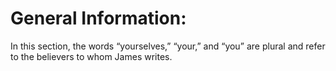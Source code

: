 # General Information:

In this section, the words “yourselves,” “your,” and “you” are plural and refer to the believers to whom James writes.